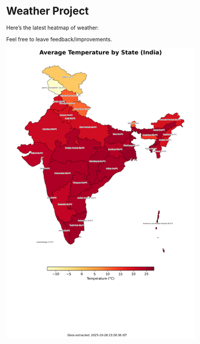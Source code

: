 # Weather Project

Here’s the latest heatmap of weather:

Feel free to leave feedback/improvements.

![India Heatmap](docs/assets/india_heatmap.png?v=01026E)
